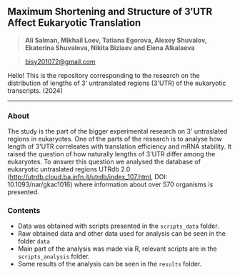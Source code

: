 ## Maximum Shortening and Structure of 3′UTR Affect Eukaryotic Translation ## 


> **Ali Salman, Mikhail Loev, Tatiana Egorova, Alexey Shuvalov, Ekaterina Shuvalova, Nikita Biziaev and Elena Alkalaeva**

> bisy201072@gmail.com

Hello! This is the repository corresponding to the research on the distribution of lengths of 3' untranslated regions (3'UTR) of the eukaryotic transcripts. (2024)

---
### About

The study is the part of the bigger experimental research on 3' untraslated regions in eukaryotes. One of the parts of the research is to analyse how length of 3'UTR correleates with translation efficiency  and mRNA stability.
It raised the question of how naturally lengths of 3'UTR differ among the eukaryotes. To answer this question we analysed the database of eukaryotic untraslated regions UTRdb 2.0 (http://utrdb.cloud.ba.infn.it/utrdb/index_107.html, DOI: 10.1093/nar/gkac1016) where information about over 570 organisms is presented.

### Contents

- Data was obtained with scripts presented in the `scripts_data` folder. 
- Raw obtained data and other data used for analysis can be seen in the folder `data`
- Main part of the analysis was made via R, relevant scripts are in the `scripts_analysis` folder. 
- Some results of the analysis can be seen in the `results` folder. 

